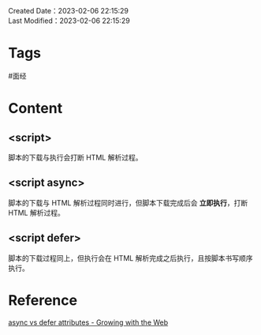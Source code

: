 Created Date：2023-02-06 22:15:29  
Last Modified：2023-02-06 22:15:29

# Tags

#面经

# Content

## \<script\>

脚本的下载与执行会打断 HTML 解析过程。

## \<script async\>

脚本的下载与 HTML 解析过程同时进行，但脚本下载完成后会 **立即执行**，打断 HTML 解析过程。

## \<script defer\>

脚本的下载过程同上，但执行会在 HTML 解析完成之后执行，且按脚本书写顺序执行。

# Reference

[async vs defer attributes - Growing with the Web](https://www.growingwiththeweb.com/2014/02/async-vs-defer-attributes.html)
